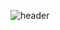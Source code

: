 ![header](https://capsule-render.vercel.app/api?type=waving&height=350&color=gradient&text=Andrey&section=header&fontAlignY=50&strokeWidth=0&desc=Frontend%20Developer&descAlignY=66&animation=fadeIn&reversal=false)
